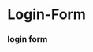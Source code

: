 # Login-Form
### login form                                                                                                                                                                                                                                                                                                                                                                                                                                                                                                      
